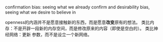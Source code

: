 confirmation bias: seeing what we already confirm 
and desirability bias, seeing what we desire to believe in

openness的内涵并不是愿意接触新的东西，而是愿意**改变**原有的想法。
类比内存：不是开辟一段新的内存空间，而是修改原来的内容（即使是空白的）。
类比神经网络：更新  参数，而不是设立一个新网络。